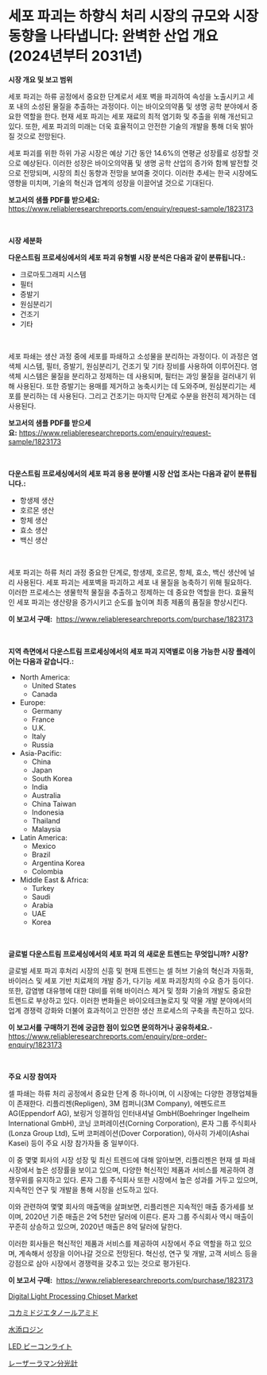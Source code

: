 <p><h1>세포 파괴는 하향식 처리 시장의 규모와 시장 동향을 나타냅니다: 완벽한 산업 개요 (2024년부터 2031년)</h1></p><p><strong>시장 개요 및 보고 범위</strong></p>
<p><p>세포 파괴는 하류 공정에서 중요한 단계로서 세포 벽을 파괴하여 속성을 노출시키고 세포 내의 소성된 물질을 추출하는 과정이다. 이는 바이오의약품 및 생명 공학 분야에서 중요한 역할을 한다. 현재 세포 파괴는 세포 재료의 최적 염기화 및 추출을 위해 개선되고 있다. 또한, 세포 파괴의 미래는 더욱 효율적이고 안전한 기술의 개발을 통해 더욱 밝아질 것으로 전망된다.</p><p>세포 파괴를 위한 하위 가공 시장은 예상 기간 동안 14.6%의 연평균 성장률로 성장할 것으로 예상된다. 이러한 성장은 바이오의약품 및 생명 공학 산업의 증가와 함께 발전할 것으로 전망되며, 시장의 최신 동향과 전망을 보여줄 것이다. 이러한 추세는 한국 시장에도 영향을 미치며, 기술의 혁신과 업계의 성장을 이끌어낼 것으로 기대된다.</p></p>
<p><strong>보고서의 샘플 PDF를 받으세요:</strong> <a href="https://www.reliableresearchreports.com/enquiry/request-sample/1823173">https://www.reliableresearchreports.com/enquiry/request-sample/1823173</a></p>
<p>&nbsp;</p>
<p><strong>시장 세분화</strong></p>
<p><strong>다운스트림 프로세싱에서의 세포 파괴 유형별 시장 분석은 다음과 같이 분류됩니다.:</strong></p>
<p><ul><li>크로마토그래피 시스템</li><li>필터</li><li>증발기</li><li>원심분리기</li><li>건조기</li><li>기타</li></ul></p>
<p>&nbsp;</p>
<p><p>세포 파쇄는 생산 과정 중에 세포를 파쇄하고 소성물을 분리하는 과정이다. 이 과정은 염색체 시스템, 필터, 증발기, 원심분리기, 건조기 및 기타 장비를 사용하여 이루어진다. 염색체 시스템은 물질을 분리하고 정제하는 데 사용되며, 필터는 과잉 물질을 걸러내기 위해 사용된다. 또한 증발기는 용매를 제거하고 농축시키는 데 도와주며, 원심분리기는 세포를 분리하는 데 사용된다. 그리고 건조기는 마지막 단계로 수분을 완전히 제거하는 데 사용된다.</p></p>
<p><strong>보고서의 샘플 PDF를 받으세요:</strong>&nbsp;<a href="https://www.reliableresearchreports.com/enquiry/request-sample/1823173">https://www.reliableresearchreports.com/enquiry/request-sample/1823173</a></p>
<p>&nbsp;</p>
<p><strong> 다운스트림 프로세싱에서의 세포 파괴 응용 분야별 시장 산업 조사는 다음과 같이 분류됩니다.:</strong></p>
<p><ul><li>항생제 생산</li><li>호르몬 생산</li><li>항체 생산</li><li>효소 생산</li><li>백신 생산</li></ul></p>
<p>&nbsp;</p>
<p><p>세포 파괴는 하류 처리 과정 중요한 단계로, 항생제, 호르몬, 항체, 효소, 백신 생산에 널리 사용된다. 세포 파괴는 세포벽을 파괴하고 세포 내 물질을 농축하기 위해 필요하다. 이러한 프로세스는 생물학적 물질을 추출하고 정제하는 데 중요한 역할을 한다. 효율적인 세포 파괴는 생산량을 증가시키고 순도를 높이며 최종 제품의 품질을 향상시킨다.</p></p>
<p><strong>이 보고서 구매:</strong>&nbsp; <a href="https://www.reliableresearchreports.com/purchase/1823173">https://www.reliableresearchreports.com/purchase/1823173</a></p>
<p>&nbsp;</p>
<p><strong>지역 측면에서 다운스트림 프로세싱에서의 세포 파괴 지역별로 이용 가능한 시장 플레이어는 다음과 같습니다.:</strong></p>
<p><ul>
    <li>
        North America:
        <ul>
            <li>United States</li>
            <li>Canada</li>
        </ul>
    </li>
    <li>
        Europe:
        <ul>
            <li>Germany</li>
            <li>France</li>
            <li>U.K.</li>
            <li>Italy</li>
            <li>Russia</li>
        </ul>
    </li>
    <li>
        Asia-Pacific:
        <ul>
            <li>China</li>
            <li>Japan</li>
            <li>South Korea</li>
            <li>India</li>
            <li>Australia</li>
            <li>China Taiwan</li>
            <li>Indonesia</li>
            <li>Thailand</li>
            <li>Malaysia</li>
        </ul>
    </li>
    <li>
        Latin America:
        <ul>
            <li>Mexico</li>
            <li>Brazil</li>
            <li>Argentina Korea</li>
            <li>Colombia</li>
        </ul>
    </li>
    <li>
        Middle East & Africa:
        <ul>
            <li>Turkey</li>
            <li>Saudi</li>
            <li>Arabia</li>
            <li>UAE</li>
            <li>Korea</li>
        </ul>
    </li>
    </ul></p>
<p>&nbsp;</p>
<p><strong>글로벌 다운스트림 프로세싱에서의 세포 파괴 의 새로운 트렌드는 무엇입니까? 시장?</strong></p>
<p><p>글로벌 세포 파괴 후처리 시장의 신흥 및 현재 트렌드는 셀 허브 기술의 혁신과 자동화, 바이러스 및 세포 기반 치료제의 개발 증가, 다기능 세포 파괴장치의 수요 증가 등이다. 또한, 감염병 대유행에 대한 대비를 위해 바이러스 제거 및 정화 기술의 개발도 중요한 트렌드로 부상하고 있다. 이러한 변화들은 바이오테크놀로지 및 약물 개발 분야에서의 업계 경쟁력 강화와 더불어 효과적이고 안전한 생산 프로세스의 구축을 촉진하고 있다.</p></p>
<p><strong>이 보고서를 구매하기 전에 궁금한 점이 있으면 문의하거나 공유하세요.</strong>- <a href="https://www.reliableresearchreports.com/enquiry/pre-order-enquiry/1823173">https://www.reliableresearchreports.com/enquiry/pre-order-enquiry/1823173</a></p>
<p>&nbsp;</p>
<p><strong>주요 시장 참여자</strong></p>
<p><p>셀 파쇄는 하류 처리 공정에서 중요한 단계 중 하나이며, 이 시장에는 다양한 경쟁업체들이 존재한다. 리플리젠(Repligen), 3M 컴퍼니(3M Company), 에펜도르프 AG(Eppendorf AG), 보링거 잉겔하임 인터내셔널 GmbH(Boehringer Ingelheim International GmbH), 코닝 코퍼레이션(Corning Corporation), 론자 그룹 주식회사(Lonza Group Ltd), 도버 코퍼레이션(Dover Corporation), 아사히 가세이(Ashai Kasei) 등이 주요 시장 참가자들 중 일부이다.</p><p>이 중 몇몇 회사의 시장 성장 및 최신 트렌드에 대해 알아보면, 리플리젠은 현재 셀 파쇄 시장에서 높은 성장률을 보이고 있으며, 다양한 혁신적인 제품과 서비스를 제공하여 경쟁우위를 유지하고 있다. 론자 그룹 주식회사 또한 시장에서 높은 성과를 거두고 있으며, 지속적인 연구 및 개발을 통해 시장을 선도하고 있다.</p><p>이와 관련하여 몇몇 회사의 매출액을 살펴보면, 리플리젠은 지속적인 매출 증가세를 보이며, 2020년 기준 매출은 2억 5천만 달러에 이른다. 론자 그룹 주식회사 역시 매출이 꾸준히 상승하고 있으며, 2020년 매출은 8억 달러에 달한다.</p><p>이러한 회사들은 혁신적인 제품과 서비스를 제공하여 시장에서 주요 역할을 하고 있으며, 계속해서 성장을 이어나갈 것으로 전망된다. 혁신성, 연구 및 개발, 고객 서비스 등을 강점으로 삼아 시장에서 경쟁력을 갖추고 있는 것으로 평가된다.</p></p>
<p><strong>이 보고서 구매:</strong>&nbsp;&nbsp;<a href="https://www.reliableresearchreports.com/purchase/1823173">https://www.reliableresearchreports.com/purchase/1823173</a></p>
<p><p><a href="https://issuu.com/reportprime-2/docs/digital-light-processing-chipset-market-size-2030.">Digital Light Processing Chipset Market</a></p><p><a href="https://github.com/bevdtkn4419963/Market-Research-Report-List-1/blob/main/11021424951.md">コカミドジエタノールアミド</a></p><p><a href="https://medium.com/@rodhoppe07/%E5%8A%A0%E6%B0%B4%E5%88%86%E8%A7%A3%E3%81%95%E3%82%8C%E3%81%9F%E3%83%AD%E3%82%B8%E3%83%B3%E5%B8%82%E5%A0%B4%E3%83%AC%E3%83%9D%E3%83%BC%E3%83%88%E3%81%AF-%E3%81%93%E3%81%AE%E5%B8%82%E5%A0%B4%E3%81%AE%E6%9C%80%E6%96%B0%E3%81%AE%E3%83%88%E3%83%AC%E3%83%B3%E3%83%89%E3%81%A8%E6%88%90%E9%95%B7%E6%A9%9F%E4%BC%9A%E3%82%92%E6%98%8E%E3%82%89%E3%81%8B%E3%81%AB%E3%81%97%E3%81%A6%E3%81%84%E3%81%BE%E3%81%99-ef9891867462">水添ロジン</a></p><p><a href="https://medium.com/@dm15982023/led%E3%83%93%E3%83%BC%E3%82%B3%E3%83%B3%E3%83%A9%E3%82%A4%E3%83%88%E5%B8%82%E5%A0%B4-%E5%B8%82%E5%A0%B4%E3%82%B7%E3%82%A7%E3%82%A2-%E5%B8%82%E5%A0%B4%E3%83%88%E3%83%AC%E3%83%B3%E3%83%89-%E3%81%8A%E3%82%88%E3%81%B3%E5%B0%86%E6%9D%A5%E6%88%90%E9%95%B7%E3%81%AE%E8%AA%BF%E6%9F%BB-aca1eba13fd1">LED ビーコンライト</a></p><p><a href="https://github.com/lababdou/Market-Research-Report-List-3/blob/main/47768234950.md">レーザーラマン分光計</a></p></p>
